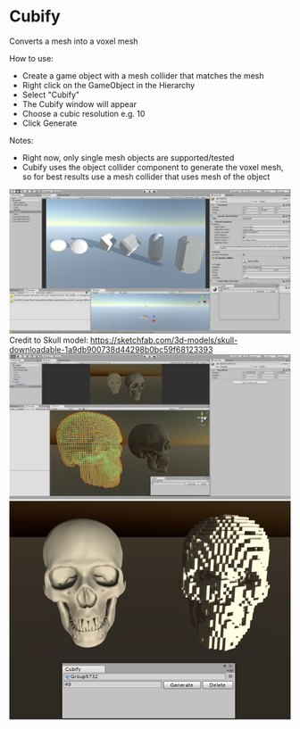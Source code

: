 # Cubify
Converts a mesh into a voxel mesh

How to use:
- Create a game object with a mesh collider that matches the mesh
- Right click on the GameObject in the Hierarchy
- Select "Cubify"
- The Cubify window will appear
- Choose a cubic resolution e.g. 10
- Click Generate

Notes:
- Right now, only single mesh objects are supported/tested
- Cubify uses the object collider component to generate the voxel mesh, so for best results use a mesh collider that uses mesh of the object

![alt text](https://github.com/Andy-Roger/Images/blob/master/CubifyImage.png)
Credit to Skull model: https://sketchfab.com/3d-models/skull-downloadable-1a9db900738d44298b0bc59f68123393
![alt text](https://github.com/Andy-Roger/Images/blob/master/CubifySkullSide.png)
![alt text](https://github.com/Andy-Roger/Images/blob/master/CubifySkull.png)
